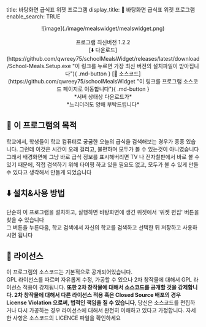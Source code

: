 title: 바탕화면 급식표 위젯 프로그램
display_title: 🌆️ 바탕화면 급식표 위젯 프로그램
enable_search: TRUE

<div width=100% align=center markdown>
![image](./image/mealswidget/mealswidget.png)
<br>
<br>
프로그램 최신버전 1.2.2<br>
[⬇️ 다운로드](https://github.com/qwreey75/schoolMealsWidget/releases/latest/download/School-Meals.Setup.exe "이 링크를 누르면 가장 최신 버전의 설치파일이 받아집니다"){ .md-button }
[🔧 소스코드](https://github.com/qwreey75/schoolMealsWidget "이 링크를 프로그램 소스코드 페이지로 이동합니다"){ .md-button }
<br>
*서버 상태상 다운로드가*<br>
*느리더러도 양해 부탁드립니다*
</div>

## 🏁️ 이 프로그램의 목적

학교에서, 학생들이 학교 컴퓨터로 궁굼한 오늘의 급식을 검색해보는 경우가 종종 있습니다. 그런데 이것은 시간이 오래 걸리고, 불편하며 모두가 볼 수 있는것이 아니였습니다
<br>
그래서 배경화면에 그냥 바로 급식 정보를 표시해버리면 TV 나 전자칠판에서 바로 볼 수 있기 때문에, 직접 검색하기 위해 타이핑 하고 있을 필요도 없고, 모두가 볼 수 있게 만들 수 있다고 생각해서 만들게 되었습니다

## ⬇️ 설치&사용 방법

단순히 이 프로그램을 설치하고, 실행하면 바탕화면에 생긴 위젯에서 '위젯 편집' 버튼을 찾을 수 있습니다  
그 버튼을 누른다음, 학교 검색에서 자신의 학교를 검색하고 선택한 뒤 저장하고 사용하시면 됩니다  

## 📜 라이선스

이 프로그램의 소스코드는 기본적으로 공개되어있습니다.  
GPL 라이선스를 따르며 자유롭게 수정, 가공할 수 있으나 2차 창작물에 대해서 GPL 라이선스 적용이 강제됩니다. **또한 2차 창작물에 대해서 소스코드를 공개할 것을 강제합니다. 2차 창작물에 대해서 다른 라이선스 적용 혹은 Closed Source 배포의 경우 License Violation 으로써, 법적인 책임을 질 수 있습니다**, 당신은 소스코드를 편집하거나 다시 가공하는 경우 라이선스에 대해서 완전히 이해하고 있다고 가정합니다. 자세한 사항은 소스코드의 LICENCE 파일을 확인하세요  
